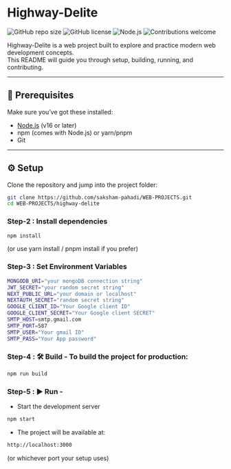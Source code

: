 # Highway-Delite

![GitHub repo size](https://img.shields.io/github/repo-size/saksham-pahadi/WEB-PROJECTS?logo=github)
![GitHub license](https://img.shields.io/badge/license-MIT-green)
![Node.js](https://img.shields.io/badge/Node.js-v16%2B-blue?logo=node.js)
![Contributions welcome](https://img.shields.io/badge/contributions-welcome-brightgreen?logo=github)

Highway-Delite is a web project built to explore and practice modern web development concepts.  
This README will guide you through setup, building, running, and contributing.

---

## 📌 Prerequisites

Make sure you’ve got these installed:

- [Node.js](https://nodejs.org/) (v16 or later)
- npm (comes with Node.js) or yarn/pnpm
- Git

---

## ⚙️ Setup

Clone the repository and jump into the project folder:

```bash
git clone https://github.com/saksham-pahadi/WEB-PROJECTS.git
cd WEB-PROJECTS/highway-delite

```

### Step-2 : Install dependencies

```bash
npm install
```
 (or use yarn install / pnpm install if you prefer)
### Step-3 : Set Environment Variables
```bash
MONGODB_URI="your mongoDB connection string"
JWT_SECRET="your random secret string"
NEXT_PUBLIC_URL="your domain or localhost"
NEXTAUTH_SECRET="random secret string"
GOOGLE_CLIENT_ID="Your Google client ID"
GOOGLE_CLIENT_SECRET="Your Google client SECRET"
SMTP_HOST=smtp.gmail.com
SMTP_PORT=587
SMTP_USER="Your gmail ID"
SMTP_PASS="Your App password"
```
### Step-4 : 🛠️ Build - To build the project for production:
```bash
npm run build
```
### Step-5 : ▶️ Run - 
- Start the development server
```bash
npm start
```
- The project will be available at:
```bash
http://localhost:3000
```
(or whichever port your setup uses)